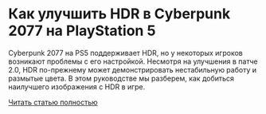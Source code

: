 # Как улучшить HDR в Cyberpunk 2077 на PlayStation 5



Cyberpunk 2077 на PS5 поддерживает HDR, но у некоторых игроков возникают проблемы с его настройкой. Несмотря на улучшения в патче 2.0, HDR по-прежнему может демонстрировать нестабильную работу и размытые цвета. В этом руководстве мы разберем, как добиться наилучшего изображения с HDR в игре.

[Читать статью полностью](https://xyberbara.com/gaming/kak-uluchshit-hdr-v-cyberpunk-2077-na-playstation-5/)

